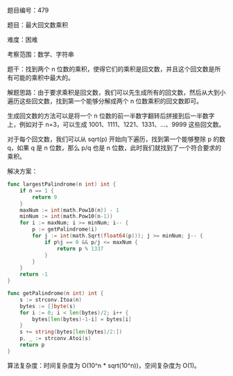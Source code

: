 题目编号：479

题目：最大回文数乘积

难度：困难

考察范围：数学、字符串

题干：找到两个 n 位数的乘积，使得它们的乘积是回文数，并且这个回文数是所有可能的乘积中最大的。

解题思路：由于要求乘积是回文数，我们可以先生成所有的回文数，然后从大到小遍历这些回文数，找到第一个能够分解成两个 n 位数乘积的回文数即可。

生成回文数的方法可以是将一个 n 位数的前一半数字翻转后拼接到后一半数字上，例如对于 n=3，可以生成 1001、1111、1221、1331、…、9999 这些回文数。

对于每个回文数，我们可以从 sqrt(p) 开始向下遍历，找到第一个能够整除 p 的数 q，如果 q 是 n 位数，那么 p/q 也是 n 位数，此时我们就找到了一个符合要求的乘积。

解决方案：

```go
func largestPalindrome(n int) int {
    if n == 1 {
        return 9
    }
    maxNum := int(math.Pow10(n)) - 1
    minNum := int(math.Pow10(n-1))
    for i := maxNum; i >= minNum; i-- {
        p := getPalindrome(i)
        for j := int(math.Sqrt(float64(p))); j >= minNum; j-- {
            if p%j == 0 && p/j <= maxNum {
                return p % 1337
            }
        }
    }
    return -1
}

func getPalindrome(n int) int {
    s := strconv.Itoa(n)
    bytes := []byte(s)
    for i := 0; i < len(bytes)/2; i++ {
        bytes[len(bytes)-1-i] = bytes[i]
    }
    s += string(bytes[len(bytes)/2:])
    p, _ := strconv.Atoi(s)
    return p
}
```

算法复杂度：时间复杂度为 O(10^n * sqrt(10^n))，空间复杂度为 O(1)。